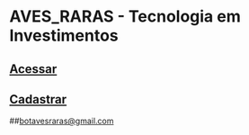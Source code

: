 # AVES_RARAS - Tecnologia em Investimentos

## [Acessar](https://mehedi61.github.io/Login-Signup-form/login.html) 
## [Cadastrar](https://mehedi61.github.io/Login-Signup-form/signup.html) 
##botavesraras@gmail.com


